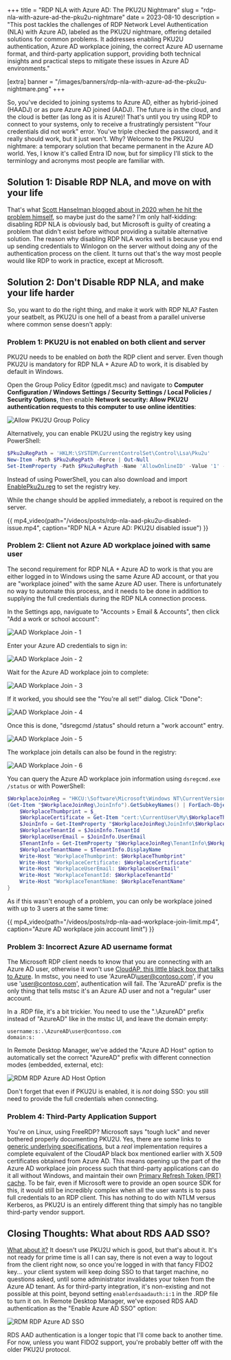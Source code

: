 +++
title = "RDP NLA with Azure AD: The PKU2U Nightmare"
slug = "rdp-nla-with-azure-ad-the-pku2u-nightmare"
date = 2023-08-10
description = "This post tackles the challenges of RDP Network Level Authentication (NLA) with Azure AD, labeled as the PKU2U nightmare, offering detailed solutions for common problems. It addresses enabling PKU2U authentication, Azure AD workplace joining, the correct Azure AD username format, and third-party application support, providing both technical insights and practical steps to mitigate these issues in Azure AD environments."

[extra]
banner = "/images/banners/rdp-nla-with-azure-ad-the-pku2u-nightmare.png"
+++

So, you've decided to joining systems to Azure AD, either as hybrid-joined (HAADJ) or as pure Azure AD joined (AADJ). The future is in the cloud, and the cloud is better (as long as it is Azure)! That's until you try using RDP to connect to your systems, only to receive a frustratingly persistent "Your credentials did not work" error. You've triple checked the password, and it really should work, but it just won't. Why? Welcome to the PKU2U nightmare: a temporary solution that became permanent in the Azure AD world. Yes, I know it's called Entra ID now, but for simplicy I'll stick to the terminlogy and acronyms most people are familiar with.

## Solution 1: Disable RDP NLA, and move on with your life

That's what [Scott Hanselman blogged about in 2020 when he hit the problem himself](https://www.hanselman.com/blog/how-to-remote-desktop-rdp-into-a-windows-10-azure-ad-joined-machine), so maybe just do the same? I'm only half-kidding: disabling RDP NLA is obviously bad, but Microsoft is guilty of creating a problem that didn't exist before without providing a suitable alternative solution. The reason why disabling RDP NLA works well is because you end up sending credentials to Winlogon on the server without doing any of the authentication process on the client. It turns out that's the way most people would like RDP to work in practice, except at Microsoft.

## Solution 2: Don't Disable RDP NLA, and make your life harder

So, you want to do the right thing, and make it work with RDP NLA? Fasten your seatbelt, as PKU2U is one hell of a beast from a parallel universe where common sense doesn't apply:

### Problem 1: PKU2U is not enabled on both client and server

PKU2U needs to be enabled on *both* the RDP client and server. Even though PKU2U is mandatory for RDP NLA + Azure AD to work, it is disabled by default in Windows.

Open the Group Policy Editor (gpedit.msc) and navigate to **Computer Configuration / Windows Settings / Security Settings / Local Policies / Security Options**, then enable **Network security: Allow PKU2U authentication requests to this computer to use online identities**:

![Allow PKU2U Group Policy](/images/posts/rdp-nla-aad-allow-pku2u-gpo.png)

Alternatively, you can enable PKU2U using the registry key using PowerShell:

```powershell
$Pku2uRegPath = 'HKLM:\SYSTEM\CurrentControlSet\Control\Lsa\Pku2u'
New-Item -Path $Pku2uRegPath -Force | Out-Null
Set-ItemProperty -Path $Pku2uRegPath -Name 'AllowOnlineID' -Value '1' -Type DWORD
```

Instead of using PowerShell, you can also download and import [EnablePku2u.reg](/files/EnablePku2u.reg) to set the registry key.

While the change should be applied immediately, a reboot is required on the server.

{{ mp4_video(path="/videos/posts/rdp-nla-aad-pku2u-disabled-issue.mp4", caption="RDP NLA + Azure AD: PKU2U disabled issue") }}

### Problem 2: Client not Azure AD workplace joined with same user

The second requirement for RDP NLA + Azure AD to work is that you are either logged in to Windows using the same Azure AD account, or that you are "workplace joined" with the same Azure AD user. There is unfortunately no way to automate this process, and it needs to be done in addition to supplying the full credentials during the RDP NLA connection process.

In the Settings app, naviguate to "Accounts > Email & Accounts", then click "Add a work or school account":

![AAD Workplace Join - 1](/images/posts/rdp-nla-aad-workplace-join1.png)

Enter your Azure AD credentials to sign in:

![AAD Workplace Join - 2](/images/posts/rdp-nla-aad-workplace-join2.png)

Wait for the Azure AD workplace join to complete:

![AAD Workplace Join - 3](/images/posts/rdp-nla-aad-workplace-join3.png)

If it worked, you should see the "You're all set!" dialog. Click "Done":

![AAD Workplace Join - 4](/images/posts/rdp-nla-aad-workplace-join4.png)

Once this is done, "dsregcmd /status" should return a "work account" entry.

![AAD Workplace Join - 5](/images/posts/rdp-nla-aad-workplace-join5.png)

The workplace join details can also be found in the registry:

![AAD Workplace Join - 6](/images/posts/rdp-nla-aad-workplace-join6.png)

You can query the Azure AD workplace join information using `dsregcmd.exe /status` or with PowerShell:

```powershell
$WorkplaceJoinReg = "HKCU:\Software\Microsoft\Windows NT\CurrentVersion\WorkplaceJoin"
(Get-Item "$WorkplaceJoinReg\JoinInfo").GetSubkeyNames() | ForEach-Object {
    $WorkplaceThumbprint = $_
    $WorkplaceCertificate = Get-Item "cert:\CurrentUser\My\$WorkplaceThumbprint"
    $JoinInfo = Get-ItemProperty "$WorkplaceJoinReg\JoinInfo\$WorkplaceThumbprint"
    $WorkplaceTenantId = $JoinInfo.TenantId
    $WorkplaceUserEmail = $JoinInfo.UserEmail
    $TenantInfo = Get-ItemProperty "$WorkplaceJoinReg\TenantInfo\$WorkplaceTenantId"
    $WorkplaceTenantName = $TenantInfo.DisplayName
    Write-Host "WorkplaceThumbprint: $WorkplaceThumbprint"
    Write-Host "WorkplaceCertificate: $WorkplaceCertificate"
    Write-Host "WorkplaceUserEmail: $WorkplaceUserEmail"
    Write-Host "WorkplaceTenantId: $WorkplaceTenantId"
    Write-Host "WorkplaceTenantName: $WorkplaceTenantName"
}
```

As if this wasn't enough of a problem, you can only be workplace joined with up to 3 users at the same time:

{{ mp4_video(path="/videos/posts/rdp-nla-aad-workplace-join-limit.mp4", caption="Azure AD workplace join account limit") }}

### Problem 3: Incorrect Azure AD username format

The Microsoft RDP client needs to know that you are connecting with an Azure AD user, otherwise it won't use [CloudAP, this little black box that talks to Azure](https://syfuhs.net/how-azure-ad-windows-sign-in-works). In mstsc, you need to use 'AzureAD\user@contoso.com', if you use 'user@contoso.com', authentication will fail. The 'AzureAD\' prefix is the only thing that tells mstsc it's an Azure AD user and not a "regular" user account.

In a .RDP file, it's a bit trickier. You need to use the ".\AzureAD\" prefix instead of "AzureAD\" like in the mstsc UI, and leave the domain empty:

```
username:s:.\AzureAD\user@contoso.com
domain:s:
```

In Remote Desktop Manager, we've added the "Azure AD Host" option to automatically set the correct "AzureAD\" prefix with different connection modes (embedded, external, etc):

![RDM RDP Azure AD Host Option](/images/posts/rdp-nla-aad-rdm-azure-ad-host.png)

Don't forget that even if PKU2U is enabled, it is *not* doing SSO: you still need to provide the full credentials when connecting.

### Problem 4: Third-Party Application Support

You're on Linux, using FreeRDP? Microsoft says "tough luck" and never bothered properly documenting PKU2U. Yes, there are some links to [generic underlying specifications](https://tools.ietf.org/id/draft-zhu-pku2u-09.txt), but a *real* implementation requires a complete equivalent of the CloudAP black box mentioned earlier with X.509 certificates obtained from Azure AD. This means opening up the part of the Azure AD workplace join process such that third-party applications can do it all without Windows, and maintain their own [Primary Refresh Token (PRT) cache](https://learn.microsoft.com/en-us/azure/active-directory/devices/concept-primary-refresh-token). To be fair, even if Microsoft were to provide an open source SDK for this, it would still be incredibly complex when all the user wants is to pass full credentials to an RDP client. This has nothing to do with NTLM versus Kerberos, as PKU2U is an entirely different thing that simply has no tangible third-party vendor support.

## Closing Thoughts: What about RDS AAD SSO?

[What about it?](https://learn.microsoft.com/en-us/azure/virtual-desktop/configure-single-sign-on) It doesn't use PKU2U which is good, but that's about it. It's not ready for prime time is all I can say, there is not even a way to logout from the client right now, so once you're logged in with that fancy FIDO2 key... your client system will keep doing SSO to that target machine, no questions asked, until some administrator invalidates your token from the Azure AD tenant. As for third-party integration, it's non-existing and not possible at this point, beyond setting `enablerdsaadauth:i:1` in the .RDP file to turn it on. In Remote Desktop Manager, we've exposed RDS AAD authentication as the "Enable Azure AD SSO" option:

![RDM RDP Azure AD SSO](/images/posts/rdp-nla-aad-rdm-enable-aad-sso.png)

RDS AAD authentication is a longer topic that I'll come back to another time. For now, unless you want FIDO2 support, you're probably better off with the older PKU2U protocol.
